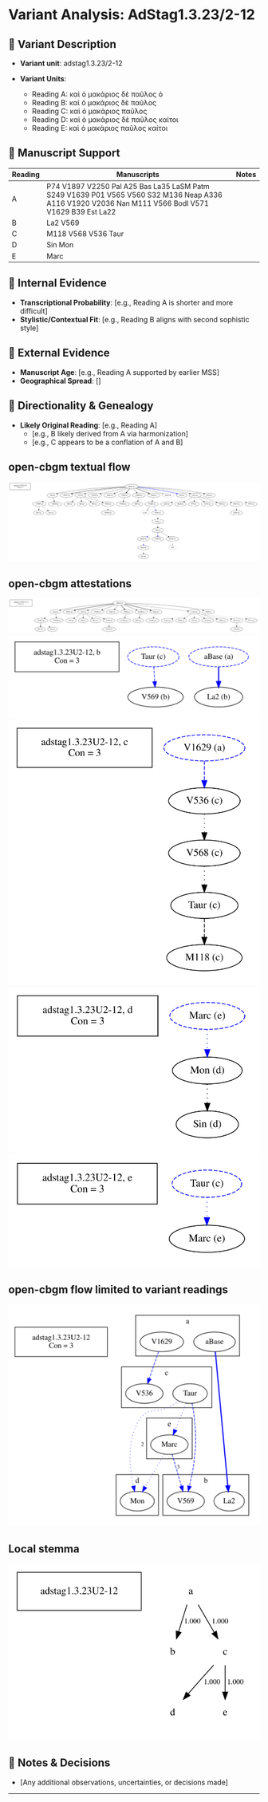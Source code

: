 # Variant Analysis: AdStag1.3.23/2-12

## 📌 Variant Description
- **Variant unit**: adstag1.3.23/2-12

- **Variant Units**: 
  - Reading A: καὶ ὁ μακάριος δὲ παῦλος ὁ
  - Reading B: καὶ ὁ μακάριος δὲ παῦλος
  - Reading C: καὶ ὁ μακάριος παῦλος
  - Reading D: καὶ ὁ μακάριος δὲ παῦλος καίτοι
  - Reading E: καὶ ὁ μακάριος παῦλος καίτοι

## 🧬 Manuscript Support
| Reading | Manuscripts | Notes |
|--------|-------------|-------|
| A      | P74 V1897 V2250 Pal A25 Bas La35 LaSM Patm S249 V1639 P01 V565 V560 S32 M136 Neap A336 A116 V1920 V2036 Nan M111 V566 Bodl V571 V1629 B39 Est La22 |  |
| B      | La2 V569  |  |
| C      |  M118 V568 V536 Taur |  |
| D      |  Sin Mon |  |
| E      |  Marc |  |


## 🧠 Internal Evidence
- **Transcriptional Probability**: [e.g., Reading A is shorter and more difficult]
- **Stylistic/Contextual Fit**: [e.g., Reading B aligns with second sophistic style]

## 🧭 External Evidence
- **Manuscript Age**: [e.g., Reading A supported by earlier MSS]
- **Geographical Spread**: []

## 🔄 Directionality & Genealogy
- **Likely Original Reading**: [e.g., Reading A]
  - [e.g., B likely derived from A via harmonization]
  - [e.g., C appears to be a conflation of A and B]
## open-cbgm textual flow ##
![adstag1.3.23U2-12](flow/adstag1.3.23U2-12-textual-flow.svg "adstag1.3.23U2-12")
## open-cbgm attestations ##
![adstag1.3.23U2-12Ra](attestations/adstag1.3.23U2-12Ra-coherence-attestations.svg "adstag1.3.23U2-12Ra")      
![adstag1.3.23U2-12Rb](attestations/adstag1.3.23U2-12Rb-coherence-attestations.svg "adstag1.3.23U2-12Rb")      
![adstag1.3.23U2-12Rc](attestations/adstag1.3.23U2-12Rc-coherence-attestations.svg "adstag1.3.23U2-12Rc")      
![adstag1.3.23U2-12Rd](attestations/adstag1.3.23U2-12Rd-coherence-attestations.svg "adstag1.3.23U2-12Rd")      
![adstag1.3.23U2-12Re](attestations/adstag1.3.23U2-12Re-coherence-attestations.svg "adstag1.3.23U2-12Re")      
## open-cbgm flow limited to variant readings ##
![adstag1.3.23U2-12](variants/adstag1.3.23U2-12-coherence-variants.svg "adstag1.3.23U2-12")
## Local stemma ##
![adstag1.3.23U2-12](local/adstag1.3.23U2-12-local-stemma.svg "adstag1.3.23U2-12")

## 📝 Notes & Decisions
- [Any additional observations, uncertainties, or decisions made]

---